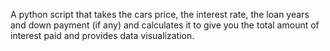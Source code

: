A  python script that takes the cars price, the interest rate, the loan years and down payment (if any) and calculates it to give you the total amount of interest paid and provides data visualization.
